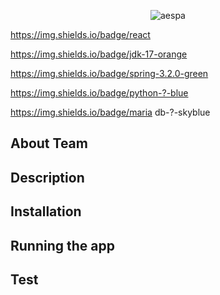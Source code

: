 <p align="center">
	<img src="https://i0.wp.com/erizos.mx/wp-content/uploads/2020/10/aespa.jpg?w=1300&ssl=1" alt="aespa" />
</p>

https://img.shields.io/badge/react

https://img.shields.io/badge/jdk-17-orange

https://img.shields.io/badge/spring-3.2.0-green

https://img.shields.io/badge/python-?-blue

https://img.shields.io/badge/maria db-?-skyblue



 ## About Team


## Description



## Installation


## Running the app


## Test

